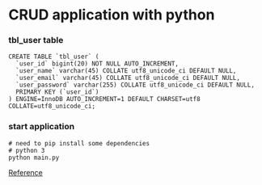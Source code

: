 # CRUD application with python

### tbl_user table

```
CREATE TABLE `tbl_user` (
  `user_id` bigint(20) NOT NULL AUTO_INCREMENT,
  `user_name` varchar(45) COLLATE utf8_unicode_ci DEFAULT NULL,
  `user_email` varchar(45) COLLATE utf8_unicode_ci DEFAULT NULL,
  `user_password` varchar(255) COLLATE utf8_unicode_ci DEFAULT NULL,
  PRIMARY KEY (`user_id`)
) ENGINE=InnoDB AUTO_INCREMENT=1 DEFAULT CHARSET=utf8 COLLATE=utf8_unicode_ci;
```

### start application

```
# need to pip install some dependencies
# python 3
python main.py
```

[Reference](https://www.roytuts.com/python-rest-api-crud-example-using-flask-and-mysql/)
